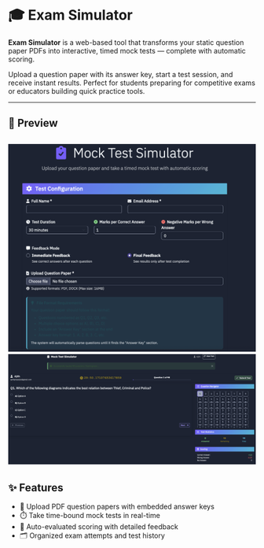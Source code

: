 # 🎓 Exam Simulator

**Exam Simulator** is a web-based tool that transforms your static question paper PDFs into interactive, timed mock tests — complete with automatic scoring.

Upload a question paper with its answer key, start a test session, and receive instant results. Perfect for students preparing for competitive exams or educators building quick practice tools.

---

## 🚀 Preview

![Home Page](./screenshots/home.png)
![Upload Page](./screenshots/upload.png)
---

## ✨ Features

- 📄 Upload PDF question papers with embedded answer keys  
- ⏱️ Take time-bound mock tests in real-time  
- 🧠 Auto-evaluated scoring with detailed feedback  
- 🗂️ Organized exam attempts and test history  